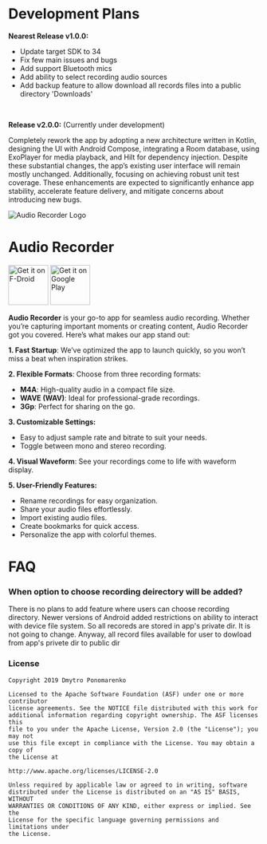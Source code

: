 # Development Plans
<b>Nearest Release v1.0.0:</b>
 - Update target SDK to 34
 - Fix few main issues and bugs
 - Add support Bluetooth mics
 - Add ability to select recording audio sources
 - Add backup feature to allow download all records files into a public directory 'Downloads'

<br>
<p><b>Release v2.0.0:</b> (Currently under development)</p>
<p>Completely rework the app by adopting a new architecture written in Kotlin, designing the UI with Android Compose, integrating a Room database, using ExoPlayer for media playback, and Hilt for dependency injection. Despite these substantial changes, the app’s existing user interface will remain mostly unchanged. Additionally, focusing on achieving robust unit test coverage. These enhancements are expected to significantly enhance app stability, accelerate feature delivery, and mitigate concerns about introducing new bugs.</p>


![Audio Recorder Logo](https://github.com/Dimowner/AudioRecorder/blob/master/app/src/releaseConfig/res/mipmap-xxxhdpi/audio_recorder_logo.png)

# Audio Recorder

[<img src="https://fdroid.gitlab.io/artwork/badge/get-it-on.png"
     alt="Get it on F-Droid"
     height="80">](https://f-droid.org/packages/com.dimowner.audiorecorder/)
[<img src="https://play.google.com/intl/en_us/badges/images/generic/en-play-badge.png"
     alt="Get it on Google Play"
     height="80">](https://play.google.com/store/apps/details?id=com.dimowner.audiorecorder)


<p><b>Audio Recorder</b> is your go-to app for seamless audio recording. Whether you’re capturing important moments or creating content, Audio Recorder got you covered. Here’s what makes our app stand out:</p>

<p><b>1. Fast Startup</b>: We’ve optimized the app to launch quickly, so you won’t miss a beat when inspiration strikes.</p>
<b>2. Flexible Formats</b>: Choose from three recording formats:

 - <b>M4A</b>: High-quality audio in a compact file size.
 - <b>WAVE (WAV)</b>: Ideal for professional-grade recordings.
 - <b>3Gp</b>: Perfect for sharing on the go.

<b>3. Customizable Settings:</b>
 - Easy to adjust sample rate and bitrate to suit your needs.
 - Toggle between mono and stereo recording.

<b>4. Visual Waveform</b>: See your recordings come to life with waveform display.

<b>5. User-Friendly Features:</b>
 - Rename recordings for easy organization.
 - Share your audio files effortlessly.
 - Import existing audio files.
 - Create bookmarks for quick access.
 - Personalize the app with colorful themes.

# FAQ
### <b>When option to choose recording deirectory will be added?</b>
<p>There is no plans to add feature where users can choose recording directory. Newer versions of Android added restrictions on ability to interact with device file system. So all recoreds are stored in app's private dir. It is not going to change. Anyway, all record files available for user to dowload from app's privete dir to public dir</p> 

### License

```
Copyright 2019 Dmytro Ponomarenko

Licensed to the Apache Software Foundation (ASF) under one or more contributor
license agreements. See the NOTICE file distributed with this work for
additional information regarding copyright ownership. The ASF licenses this
file to you under the Apache License, Version 2.0 (the "License"); you may not
use this file except in compliance with the License. You may obtain a copy of
the License at

http://www.apache.org/licenses/LICENSE-2.0

Unless required by applicable law or agreed to in writing, software
distributed under the License is distributed on an "AS IS" BASIS, WITHOUT
WARRANTIES OR CONDITIONS OF ANY KIND, either express or implied. See the
License for the specific language governing permissions and limitations under
the License.
```
